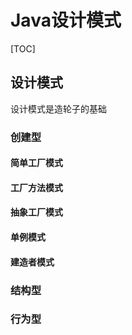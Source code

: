 # Java设计模式


[TOC]

## 设计模式

设计模式是造轮子的基础

### 创建型

#### 简单工厂模式

#### 工厂方法模式

#### 抽象工厂模式

#### 单例模式

#### 建造者模式

### 结构型

### 行为型

